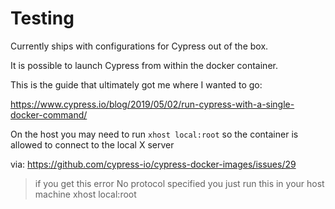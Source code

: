 # Testing

Currently ships with configurations for Cypress out of the box.

It is possible to launch Cypress from within the docker container.

This is the guide that ultimately got me where I wanted to go:

https://www.cypress.io/blog/2019/05/02/run-cypress-with-a-single-docker-command/

On the host you may need to run `xhost local:root` so the container is allowed to connect to the local X server

via: https://github.com/cypress-io/cypress-docker-images/issues/29

> if you get this error No protocol specified you just run this in your host machine xhost local:root
